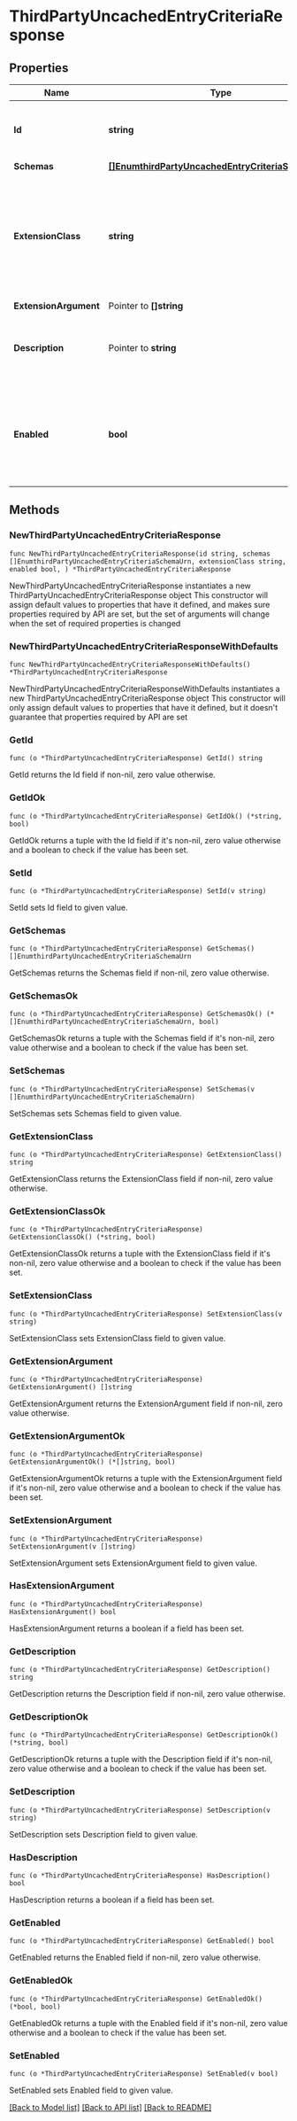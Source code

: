 # ThirdPartyUncachedEntryCriteriaResponse

## Properties

Name | Type | Description | Notes
------------ | ------------- | ------------- | -------------
**Id** | **string** | Name of the Uncached Entry Criteria | 
**Schemas** | [**[]EnumthirdPartyUncachedEntryCriteriaSchemaUrn**](EnumthirdPartyUncachedEntryCriteriaSchemaUrn.md) |  | 
**ExtensionClass** | **string** | The fully-qualified name of the Java class providing the logic for the Third Party Uncached Entry Criteria. | 
**ExtensionArgument** | Pointer to **[]string** |  | [optional] 
**Description** | Pointer to **string** | A description for this Uncached Entry Criteria | [optional] 
**Enabled** | **bool** | Indicates whether this Uncached Entry Criteria is enabled for use in the server. | 

## Methods

### NewThirdPartyUncachedEntryCriteriaResponse

`func NewThirdPartyUncachedEntryCriteriaResponse(id string, schemas []EnumthirdPartyUncachedEntryCriteriaSchemaUrn, extensionClass string, enabled bool, ) *ThirdPartyUncachedEntryCriteriaResponse`

NewThirdPartyUncachedEntryCriteriaResponse instantiates a new ThirdPartyUncachedEntryCriteriaResponse object
This constructor will assign default values to properties that have it defined,
and makes sure properties required by API are set, but the set of arguments
will change when the set of required properties is changed

### NewThirdPartyUncachedEntryCriteriaResponseWithDefaults

`func NewThirdPartyUncachedEntryCriteriaResponseWithDefaults() *ThirdPartyUncachedEntryCriteriaResponse`

NewThirdPartyUncachedEntryCriteriaResponseWithDefaults instantiates a new ThirdPartyUncachedEntryCriteriaResponse object
This constructor will only assign default values to properties that have it defined,
but it doesn't guarantee that properties required by API are set

### GetId

`func (o *ThirdPartyUncachedEntryCriteriaResponse) GetId() string`

GetId returns the Id field if non-nil, zero value otherwise.

### GetIdOk

`func (o *ThirdPartyUncachedEntryCriteriaResponse) GetIdOk() (*string, bool)`

GetIdOk returns a tuple with the Id field if it's non-nil, zero value otherwise
and a boolean to check if the value has been set.

### SetId

`func (o *ThirdPartyUncachedEntryCriteriaResponse) SetId(v string)`

SetId sets Id field to given value.


### GetSchemas

`func (o *ThirdPartyUncachedEntryCriteriaResponse) GetSchemas() []EnumthirdPartyUncachedEntryCriteriaSchemaUrn`

GetSchemas returns the Schemas field if non-nil, zero value otherwise.

### GetSchemasOk

`func (o *ThirdPartyUncachedEntryCriteriaResponse) GetSchemasOk() (*[]EnumthirdPartyUncachedEntryCriteriaSchemaUrn, bool)`

GetSchemasOk returns a tuple with the Schemas field if it's non-nil, zero value otherwise
and a boolean to check if the value has been set.

### SetSchemas

`func (o *ThirdPartyUncachedEntryCriteriaResponse) SetSchemas(v []EnumthirdPartyUncachedEntryCriteriaSchemaUrn)`

SetSchemas sets Schemas field to given value.


### GetExtensionClass

`func (o *ThirdPartyUncachedEntryCriteriaResponse) GetExtensionClass() string`

GetExtensionClass returns the ExtensionClass field if non-nil, zero value otherwise.

### GetExtensionClassOk

`func (o *ThirdPartyUncachedEntryCriteriaResponse) GetExtensionClassOk() (*string, bool)`

GetExtensionClassOk returns a tuple with the ExtensionClass field if it's non-nil, zero value otherwise
and a boolean to check if the value has been set.

### SetExtensionClass

`func (o *ThirdPartyUncachedEntryCriteriaResponse) SetExtensionClass(v string)`

SetExtensionClass sets ExtensionClass field to given value.


### GetExtensionArgument

`func (o *ThirdPartyUncachedEntryCriteriaResponse) GetExtensionArgument() []string`

GetExtensionArgument returns the ExtensionArgument field if non-nil, zero value otherwise.

### GetExtensionArgumentOk

`func (o *ThirdPartyUncachedEntryCriteriaResponse) GetExtensionArgumentOk() (*[]string, bool)`

GetExtensionArgumentOk returns a tuple with the ExtensionArgument field if it's non-nil, zero value otherwise
and a boolean to check if the value has been set.

### SetExtensionArgument

`func (o *ThirdPartyUncachedEntryCriteriaResponse) SetExtensionArgument(v []string)`

SetExtensionArgument sets ExtensionArgument field to given value.

### HasExtensionArgument

`func (o *ThirdPartyUncachedEntryCriteriaResponse) HasExtensionArgument() bool`

HasExtensionArgument returns a boolean if a field has been set.

### GetDescription

`func (o *ThirdPartyUncachedEntryCriteriaResponse) GetDescription() string`

GetDescription returns the Description field if non-nil, zero value otherwise.

### GetDescriptionOk

`func (o *ThirdPartyUncachedEntryCriteriaResponse) GetDescriptionOk() (*string, bool)`

GetDescriptionOk returns a tuple with the Description field if it's non-nil, zero value otherwise
and a boolean to check if the value has been set.

### SetDescription

`func (o *ThirdPartyUncachedEntryCriteriaResponse) SetDescription(v string)`

SetDescription sets Description field to given value.

### HasDescription

`func (o *ThirdPartyUncachedEntryCriteriaResponse) HasDescription() bool`

HasDescription returns a boolean if a field has been set.

### GetEnabled

`func (o *ThirdPartyUncachedEntryCriteriaResponse) GetEnabled() bool`

GetEnabled returns the Enabled field if non-nil, zero value otherwise.

### GetEnabledOk

`func (o *ThirdPartyUncachedEntryCriteriaResponse) GetEnabledOk() (*bool, bool)`

GetEnabledOk returns a tuple with the Enabled field if it's non-nil, zero value otherwise
and a boolean to check if the value has been set.

### SetEnabled

`func (o *ThirdPartyUncachedEntryCriteriaResponse) SetEnabled(v bool)`

SetEnabled sets Enabled field to given value.



[[Back to Model list]](../README.md#documentation-for-models) [[Back to API list]](../README.md#documentation-for-api-endpoints) [[Back to README]](../README.md)


